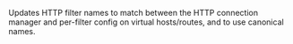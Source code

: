 Updates HTTP filter names to match between the HTTP connection manager and per-filter config on virtual hosts/routes, and to use canonical names.